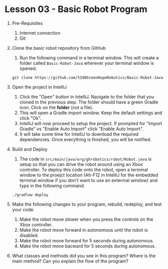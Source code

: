 # Lesson 03 - Basic Robot Program

1. Pre-Requisites
    1. Internet connection
    1. Git

1. Clone the basic robot repository from GitHub
    1. Run the following command in a terminal window. This will create a folder called `Basic-Robot-Java` wherever your terminal window is opened.

    `git clone https://github.com/5190GreenHopeRobotics/Basic-Robot-Java`

1. Open the project in IntelliJ
    1. Click the "Open" button in IntelliJ. Navigate to the folder that you cloned in the previous step. The folder should have a green Gradle icon. Click on the **folder** (not a file).
    1. This will open a Gradle import window. Keep the default settings and click "Ok".
    1. IntelliJ will now proceed to setup the project. If prompted for "Import Gradle" vs "Enable Auto Import" click "Enable Auto Import".
    1. It will take some time for IntelliJ to download the required dependencies. Once everything is finished, you will be notified.

1. Build and Deploy
    1. The code in `src/main/java/org/ghrobotics/robot/Robot.java` is setup so that you can drive the robot around using an Xbox controller. To deploy this code onto the robot, open a terminal window to the proejct location (Alt-F12 in IntelliJ for the embedded terminal window if you don't want to use an extermal window) and type in the following command.
    
    `./gradlew deploy`

1. Make the following changes to your program, rebuild, redeploy, and test your code.
    1. Make the robot move slower when you press the controls on the Xbox controller.
    1. Make the robot move forward in autonomous until the robot is disabled.
    1. Make the robot move forward for 5 seconds during autonomous.
    1. Make the robot move bacward for 5 seconds during autonomous.

1. What classes and methods did you see in this program? Where is the main method? Can you explain the flow of the program?


